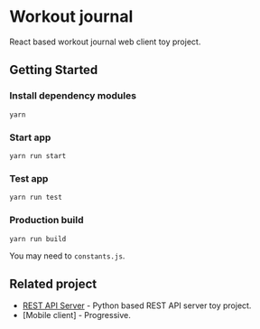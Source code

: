 # Workout journal

React based workout journal web client toy project.

## Getting Started

### Install dependency modules
`yarn`

### Start app
`yarn run start`

### Test app
`yarn run test`

### Production build
`yarn run build`

You may need to `constants.js`.


## Related project
* [REST API Server](https://github.com/zenato/workout-journal-server) - Python based REST API server toy project.
* [Mobile client] - Progressive.
